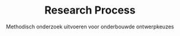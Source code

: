 ---
layout: tags.njk
title: Research Process
subtitle: Methodisch onderzoek uitvoeren voor onderbouwde ontwerpkeuzes
headerImage: /images/showcases.jpg
tag: "Research Process"
permalink: /tags/research-process/
---